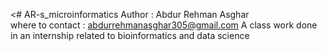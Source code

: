 <# AR-s_microinformatics
Author : Abdur Rehman Asghar <br>
where to contact : abdurrehmanasghar305@gmail.com
A class work done in an internship related to bioinformatics and data science
